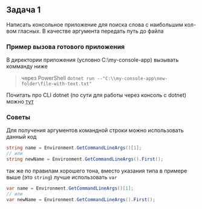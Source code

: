 ## Задача 1
Написать консольное приложение для поиска слова с наибольшим кол-вом гласных.
В качестве аргумента передать путь до файла

### Пример вызова готового приложения
В директории приложения (условно C:\my-console-app\) вызывать комманду ниже
> через PowerShell `dotnet run --"C:\\my-console-app\new-folder\file-with-text.txt"`

Почитать про CLI dotnet (по сути для работы через консоль с dotnet) можно [тут][dotnet-tool-link]

### Советы
Для получения аргументов командной строки можно использовать данный код
```C#
string name = Environment.GetCommandLineArgs()[1];
// или
string newName = Environment.GetCommandLineArgs().First();
```
так же по правилам хорошего тона, вместо указания типа в примере выше (это `string`) лучше использовать `var`
```C#
var name = Environment.GetCommandLineArgs()[1];
// или
var newName = Environment.GetCommandLineArgs().First();
```


[dotnet-tool-link]: https://learn.microsoft.com/ru-ru/dotnet/core/tools/dotnet